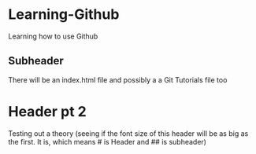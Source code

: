 # Learning-Github
Learning how to use Github 

## Subheader 
There will be an index.html file 
and possibly a a Git Tutorials file too 

# Header pt 2
Testing out a theory (seeing if the font size of this header will be as big as the first. It is, which means # is Header and ## is subheader)
